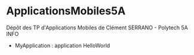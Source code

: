 # ApplicationsMobiles5A

Dépôt des TP d'Applications Mobiles de Clément SERRANO - Polytech 5A INFO

- MyApplication : application  HelloWorld
